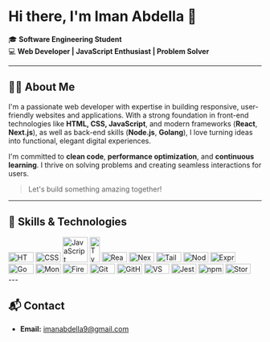 # Hi there, I'm Iman Abdella 👋

🎓 **Software Engineering Student**  
💻 **Web Developer | JavaScript Enthusiast | Problem Solver**

---

## 👩‍💻 About Me

I'm a passionate web developer with expertise in building responsive, user-friendly websites and applications. With a strong foundation in front-end technologies like **HTML, CSS, JavaScript**, and modern frameworks (**React**, **Next.js**), as well as back-end skills (**Node.js**, **Golang**), I love turning ideas into functional, elegant digital experiences.

I'm committed to **clean code**, **performance optimization**, and **continuous learning**. I thrive on solving problems and creating seamless interactions for users.

> Let's build something amazing together!

---

## 🚀 Skills & Technologies

<div align="left">
  <!-- Frontend -->
  <img src="https://cdn.jsdelivr.net/gh/devicons/devicon/icons/html5/html5-original.svg" height="20" width="50" alt="HTML" />
  <img src="https://cdn.jsdelivr.net/gh/devicons/devicon/icons/css3/css3-original.svg" height="20" width="50" alt="CSS" />
  <img src="https://cdn.jsdelivr.net/gh/devicons/devicon/icons/javascript/javascript-original.svg" height="50" width="50" alt="JavaScript" />
  <img src="https://cdn.jsdelivr.net/gh/devicons/devicon/icons/typescript/typescript-original.svg" height="50" width="20" alt="TypeScript" />
  <img src="https://cdn.jsdelivr.net/gh/devicons/devicon/icons/react/react-original.svg" height="20" width="50" alt="React" />
  <img src="https://cdn.jsdelivr.net/gh/devicons/devicon/icons/nextjs/nextjs-original.svg" height="20" width="50" alt="Next.js" />
  <img src="https://cdn.jsdelivr.net/gh/devicons/devicon/icons/tailwindcss/tailwindcss-plain.svg" height="20" width="50" alt="Tailwind" />
  
  <!-- Backend -->
  <img src="https://cdn.jsdelivr.net/gh/devicons/devicon/icons/nodejs/nodejs-original.svg" height="20" width="50" alt="Node.js" />
  <img src="https://cdn.jsdelivr.net/gh/devicons/devicon/icons/express/express-original.svg" height="20" width="50" alt="Express" />
  <img src="https://cdn.jsdelivr.net/gh/devicons/devicon/icons/go/go-original-wordmark.svg" height="20" width="50" alt="Go" />
  <img src="https://cdn.jsdelivr.net/gh/devicons/devicon/icons/mongodb/mongodb-original.svg" height="20" width="50" alt="MongoDB" />
  <img src="https://cdn.jsdelivr.net/gh/devicons/devicon/icons/firebase/firebase-plain.svg" height="20" width="50" alt="Firebase" />
  
  <!-- Tools -->
  <img src="https://cdn.jsdelivr.net/gh/devicons/devicon/icons/git/git-original.svg" height="20" width="50" alt="Git" />
  <img src="https://cdn.jsdelivr.net/gh/devicons/devicon/icons/github/github-original.svg" height="20" width="50" alt="GitHub" />
  <img src="https://cdn.jsdelivr.net/gh/devicons/devicon/icons/vscode/vscode-original.svg" height="20" width="50" alt="VS Code" />
  <img src="https://cdn.jsdelivr.net/gh/devicons/devicon/icons/jest/jest-plain.svg" height="20" width="50" alt="Jest" />
  <img src="https://cdn.jsdelivr.net/gh/devicons/devicon/icons/npm/npm-original-wordmark.svg" height="20" width="50" alt="npm" />
  <img src="https://cdn.jsdelivr.net/gh/devicons/devicon/icons/storybook/storybook-original.svg" height="20" width="50" alt="Storybook" />
</div>
---

## 📬 Contact

- **Email:** imanabdella9@gmail.com
